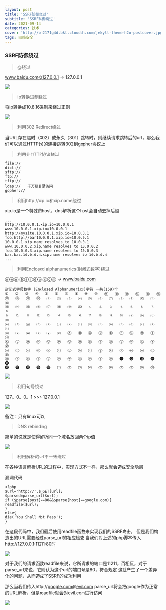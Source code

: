 ```yaml
---
layout: post
title: 'SSRF防御绕过'
subtitle: 'SSRF防御绕过'
date: 2021-09-14
categories: 技术
cover: 'http://on2171g4d.bkt.clouddn.com/jekyll-theme-h2o-postcover.jpg'
tags: 网络安全
---
```


### SSRF防御绕过

> @绕过

 www.baidu.com@127.0.0.1 -> 127.0.0.1

![](https://1024861435.github.io/assets/img/SSRF防御绕过1.png)

> ip转换进制绕过

将ip转换成10.8.16进制来绕过正则

![](https://1024861435.github.io/assets/img/SSRF防御绕过2.png)

> 利用302 Redirect绕过

当URL存在临时（302）或永久（301）跳转时，则继续请求跳转后的url，那么我们可以通过HTTP(s)的连接跳转302到gopher协议上

> 利用非HTTP协议绕过

	file://
	dict://
	sftp:// 
	ftp://
	tftp://
	ldap://   千万级目录访问
	gopher://

> 利用http://xip.io和xip.name绕过

xip.io是一个特殊的host，dns解析这个host会自动去掉后缀

	...
	http://10.0.0.1.xip.io=10.0.0.1
	www.10.0.0.1.xip.io=10.0.0.1
	http://mysite.10.0.0.1.xip.io=10.0.0.1
	foo.http://bar10.0.0.1.xip.io=10.0.0.1
	10.0.0.1.xip.name resolves to 10.0.0.1	
	www.10.0.0.2.xip.name resolves to 10.0.0.2
	foo.10.0.0.3.xip.name resolves to 10.0.0.3
	bar.baz.10.0.0.4.xip.name resolves to 10.0.0.4
	...

> 利用Enclosed alphanumerics(封闭式数字)绕过

ⓦⓦⓦ.ⓑⓐⓘⓓⓤ.ⓒⓞⓜ -> www.baidu.com

	封闭式字母数字 (Enclosed Alphanumerics)字符 一共(159)个
	①	②	③	④	⑤	⑥	⑦	⑧	⑨	⑩	⑪	⑫	⑬	⑭	⑮	⑯
	⑰	⑱	⑲	⑳	⑴	⑵	⑶	⑷	⑸	⑹	⑺	⑻	⑼	⑽	⑾	⑿
	⒀	⒁	⒂	⒃	⒄	⒅	⒆	⒇	⒈	⒉	⒊	⒋	⒌	⒍	⒎	⒏
	⒐	⒑	⒒	⒓	⒔	⒕	⒖	⒗	⒘	⒙	⒚	⒛	⒜	⒝	⒞	⒟
	⒠	⒡	⒢	⒣	⒤	⒥	⒦	⒧	⒨	⒩	⒪	⒫	⒬	⒭	⒮	⒯
	⒰	⒱	⒲	⒳	⒴	⒵	Ⓐ	Ⓑ	Ⓒ	Ⓓ	Ⓔ	Ⓕ	Ⓖ	Ⓗ	Ⓘ	Ⓙ
	Ⓚ	Ⓛ	Ⓜ	Ⓝ	Ⓞ	Ⓟ	Ⓠ	Ⓡ	Ⓢ	Ⓣ	Ⓤ	Ⓥ	Ⓦ	Ⓧ	Ⓨ	Ⓩ
	ⓐ	ⓑ	ⓒ	ⓓ	ⓔ	ⓕ	ⓖ	ⓗ	ⓘ	ⓙ	ⓚ	ⓛ	ⓜ	ⓝ	ⓞ	ⓟ
	ⓠ	ⓡ	ⓢ	ⓣ	ⓤ	ⓥ	ⓦ	ⓧ	ⓨ	ⓩ	⓪	⓫	⓬	⓭	⓮	⓯
	⓰	⓱	⓲	⓳	⓴	⓵	⓶	⓷	⓸	⓹	⓺	⓻	⓼	⓽	⓾	

![](https://1024861435.github.io/assets/img/SSRF防御绕过3.png)	

> 利用句号绕过

127。0。0。1 >>> 127.0.0.1

![](https://1024861435.github.io/assets/img/SSRF防御绕过4.png)

备注：只有linux可以

> DNS rebinding

简单的说就是使得解析同一个域名放回两个ip值

![](https://1024861435.github.io/assets/img/SSRF防御绕过5.png)

> 利用解析的url不一致绕过

在各种语言解析URL的过程中，实现方式不一样，那么就会造成安全隐患

漏洞代码

	<?php
	$url='http://'.$_GET[url];
	$parsed=parse_url($url);
	if ($parse[post]==80&&$parse[host]==google.com){
	readfile($url);
	}	
	else{
	die('You Shall Not Pass');
	}

在这段代码中，我们最后使用readfile函数来实现我们的SSRF攻击，
但是我们构造出的URL需要经过parse_url的相应检查
当我们对上述的php脚本传入http://127.0.0.1:11211:80时

![](https://1024861435.github.io/assets/img/SSRF防御绕过6.png)	

对于我们的请求函数readfile来说，它所请求的端口是11211，而相反，对于parse_url来说，它则认为这个url的端口号是80，符合规定
这就产生了一个差异化的问题，从而造成了SSRF的成功利用
 

那么当我们传入http://google.com@evil.com
parse_url将会把google作为正常的URL解析，但是readfile就会对evil.com进行访问

![](https://1024861435.github.io/assets/img/SSRF防御绕过7.png)	

